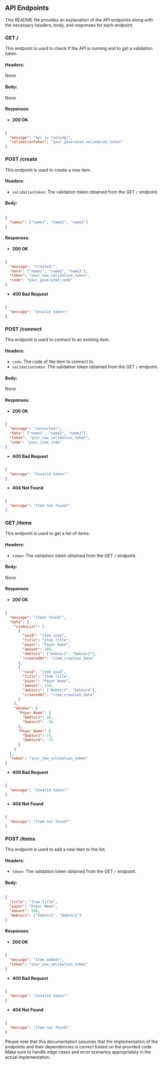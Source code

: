 ## API Endpoints

This README file provides an explanation of the API endpoints along with the necessary headers, body, and responses for each endpoint.
### GET /

This endpoint is used to check if the API is running and to get a validation token.
#### Headers:

None
#### Body:

None
#### Responses: 
- **200 OK** 

```json

{
  "message": "Api is running!",
  "validationToken": "your_generated_validation_token"
}
```
### POST /create

This endpoint is used to create a new item.
#### Headers: 
- `validationtoken`: The validation token obtained from the GET `/` endpoint.
#### Body:

```json

{
  "names": ["name1", "name2", "name3"]
}
```


#### Responses: 
- **200 OK** 

```json

{
  "message": "Created!",
  "data": ["name1", "name2", "name3"],
  "token": "your_new_validation_token",
  "code": "your_generated_code"
}
``` 
- **400 Bad Request** 

```json

{
  "message": "Invalid token!"
}
```
### POST /connect

This endpoint is used to connect to an existing item.
#### Headers: 
- `code`: The code of the item to connect to. 
- `validationtoken`: The validation token obtained from the GET `/` endpoint.
#### Body:

None
#### Responses: 
- **200 OK** 

```json

{
  "message": "Connected!",
  "data": ["name1", "name2", "name3"],
  "token": "your_new_validation_token",
  "code": "your_item_code"
}
``` 
- **400 Bad Request** 

```json

{
  "message": "Invalid token!"
}
``` 
- **404 Not Found** 

```json

{
  "message": "Item not found!"
}
```
### GET /items

This endpoint is used to get a list of items.
#### Headers: 
- `token`: The validation token obtained from the GET `/` endpoint.
#### Body:

None
#### Responses: 
- **200 OK** 

```json

{
  "message": "Items found!",
  "data": {
    "itemsList": [
      {
        "uuid": "item_uuid",
        "title": "Item Title",
        "payer": "Payer Name",
        "amount": 100,
        "debtors": ["Debtor1", "Debtor2"],
        "createdAt": "item_creation_date"
      },
      {
        "uuid": "item_uuid",
        "title": "Item Title",
        "payer": "Payer Name",
        "amount": 150,
        "debtors": ["Debtor3", "Debtor4"],
        "createdAt": "item_creation_date"
      }
    ],
    "deudas": {
      "Payer Name": {
        "Debtor1": 50,
        "Debtor2": -50
      },
      "Payer Name": {
        "Debtor3": 75,
        "Debtor4": -75
      }
    }
  },
  "token": "your_new_validation_token"
}
``` 
- **400 Bad Request** 

```json

{
  "message": "Invalid token!"
}
``` 
- **404 Not Found** 

```json

{
  "message": "Item not found!"
}
```
### POST /items

This endpoint is used to add a new item to the list.
#### Headers: 
- `token`: The validation token obtained from the GET `/` endpoint.
#### Body:

```json

{
  "title": "Item Title",
  "payer": "Payer Name",
  "amount": 100,
  "debtors": ["Debtor1", "Debtor2"]
}
```


#### Responses: 
- **200 OK** 

```json

{
  "message": "Item added!",
  "token": "your_new_validation_token"
}
``` 
- **400 Bad Request** 

```json

{
  "message": "Invalid token!"
}
``` 
- **404 Not Found** 

```json

{
  "message": "Item not found!"
}
```

Please note that this documentation assumes that the implementation of the endpoints and their dependencies is correct based on the provided code. Make sure to handle edge cases and error scenarios appropriately in the actual implementation.